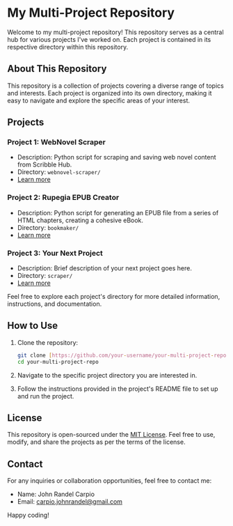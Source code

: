 
# My Multi-Project Repository

Welcome to my multi-project repository! This repository serves as a central hub for various projects I've worked on. Each project is contained in its respective directory within this repository.

## About This Repository

This repository is a collection of projects covering a diverse range of topics and interests. Each project is organized into its own directory, making it easy to navigate and explore the specific areas of your interest.

## Projects

### Project 1: WebNovel Scraper

- Description: Python script for scraping and saving web novel content from Scribble Hub.
- Directory: `webnovel-scraper/`
- [Learn more](webnovel-scraper/README.md)

### Project 2: Rupegia EPUB Creator

- Description: Python script for generating an EPUB file from a series of HTML chapters, creating a cohesive eBook.
- Directory: `bookmaker/`
- [Learn more](bookmaker/README.md)

### Project 3: Your Next Project

- Description: Brief description of your next project goes here.
- Directory: `scraper/`
- [Learn more](scraper/README.md)

Feel free to explore each project's directory for more detailed information, instructions, and documentation.

## How to Use

1. Clone the repository:
   ```bash
   git clone [https://github.com/your-username/your-multi-project-repo.git](https://github.com/randelcarpio/randelcarpio.github.io)
   cd your-multi-project-repo
   ```

2. Navigate to the specific project directory you are interested in.

3. Follow the instructions provided in the project's README file to set up and run the project.

## License

This repository is open-sourced under the [MIT License](LICENSE). Feel free to use, modify, and share the projects as per the terms of the license.

## Contact

For any inquiries or collaboration opportunities, feel free to contact me:

- Name: John Randel Carpio
- Email: carpio.johnrandel@gmail.com

Happy coding!

